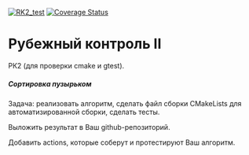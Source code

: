 [![RK2_test](https://github.com/User-XXI/RK_2/actions/workflows/actions.yml/badge.svg?branch=main)](https://github.com/User-XXI/RK_2/actions/workflows/actions.yml)
[![Coverage Status](https://coveralls.io/repos/github/User-XXI/RK_2/badge.svg?branch=main)](https://coveralls.io/github/User-XXI/RK_2?branch=main)

# Рубежный контроль II

РК2 (для проверки cmake и gtest). 

##### *Сортировка пузырьком*

Задача: реализовать алгоритм, сделать файл сборки CMakeLists для автоматизированной сборки, сделать тесты. 

Выложить результат в Ваш github-репозиторий. 

Добавить actions, которые соберут и протестируют Ваш алгоритм.
